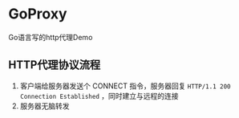 # GoProxy

Go语言写的http代理Demo



## HTTP代理协议流程

1. 客户端给服务器发送个 CONNECT 指令，服务器回复 `HTTP/1.1 200 Connection Established` ，同时建立与远程的连接
2. 服务器无脑转发
